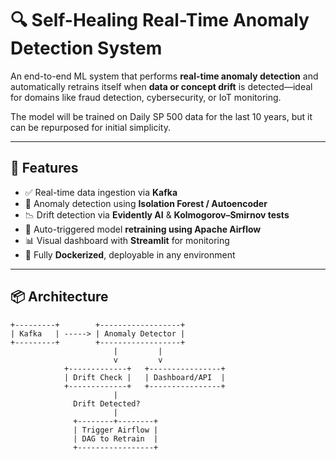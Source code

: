 # 🔍 Self-Healing Real-Time Anomaly Detection System

An end-to-end ML system that performs **real-time anomaly detection** and automatically retrains itself when **data or concept drift** is detected—ideal for domains like fraud detection, cybersecurity, or IoT monitoring.

The model will be trained on Daily SP 500 data for the last 10 years, but it can be repurposed for initial simplicity.

---

## 🚀 Features

- ✅ Real-time data ingestion via **Kafka**
- 🧠 Anomaly detection using **Isolation Forest / Autoencoder**
- 📉 Drift detection via **Evidently AI** & **Kolmogorov–Smirnov tests**
- 🔁 Auto-triggered model **retraining using Apache Airflow**
- 📊 Visual dashboard with **Streamlit** for monitoring
- 🐳 Fully **Dockerized**, deployable in any environment

---

## 📦 Architecture

    +---------+        +------------------+
    | Kafka   | -----> | Anomaly Detector |
    +---------+        +------------------+
                           |         |
                           v         v
                +-------------+   +----------------+
                | Drift Check |   | Dashboard/API  |
                +-------------+   +----------------+
                           |
                  Drift Detected?
                           |
                  +--------+--------+
                  | Trigger Airflow |
                  | DAG to Retrain  |
                  +-----------------+

